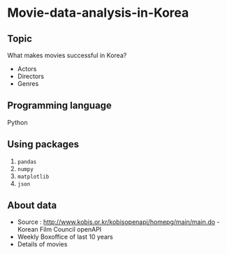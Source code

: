 # Movie-data-analysis-in-Korea

## Topic
What makes movies successful in Korea?
* Actors
* Directors
* Genres

## Programming language
Python

## Using packages
1. `pandas`
2. `numpy`
3. `matplotlib`
4. `json`

## About data
* Source : http://www.kobis.or.kr/kobisopenapi/homepg/main/main.do - Korean Film Council openAPI
* Weekly Boxoffice of last 10 years
* Details of movies

